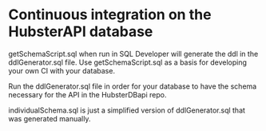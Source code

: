 # Continuous integration on the HubsterAPI database

getSchemaScript.sql when run in SQL Developer will generate the ddl in the ddlGenerator.sql file. Use getSchemaScript.sql as a basis for developing your own CI with your database. 

Run the ddlGenerator.sql file in order for your database to have the schema necessary for the API in the HubsterDBapi repo. 

individualSchema.sql is just a simplified version of ddlGenerator.sql that was generated manually.